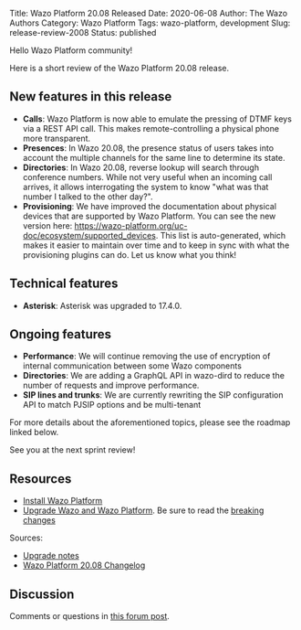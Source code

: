 Title: Wazo Platform 20.08 Released
Date: 2020-06-08
Author: The Wazo Authors
Category: Wazo Platform
Tags: wazo-platform, development
Slug: release-review-2008
Status: published

Hello Wazo Platform community!

Here is a short review of the Wazo Platform 20.08 release.

## New features in this release

* **Calls**: Wazo Platform is now able to emulate the pressing of DTMF keys via a REST API call. This makes remote-controlling a physical phone more transparent.
* **Presences**: In Wazo 20.08, the presence status of users takes into account the multiple channels for the same line to determine its state.
* **Directories**: In Wazo 20.08, reverse lookup will search through conference numbers. While not very useful when an incoming call arrives, it allows interrogating the system to know "what was that number I talked to the other day?".
* **Provisioning**: We have improved the documentation about physical devices that are supported by Wazo Platform. You can see the new version here: https://wazo-platform.org/uc-doc/ecosystem/supported_devices. This list is auto-generated, which makes it easier to maintain over time and to keep in sync with what the provisioning plugins can do. Let us know what you think!

## Technical features

* **Asterisk**: Asterisk was upgraded to 17.4.0.

## Ongoing features

* **Performance**: We will continue removing the use of encryption of internal communication between some Wazo components
* **Directories**: We are adding a GraphQL API in wazo-dird to reduce the number of requests and improve performance.
* **SIP lines and trunks**: We are currently rewriting the SIP configuration API to match PJSIP options and be multi-tenant

For more details about the aforementioned topics, please see the roadmap linked below.

See you at the next sprint review!

## Resources

* [Install Wazo Platform](/uc-doc/installation/install-system)
* [Upgrade Wazo and Wazo Platform](/uc-doc/upgrade/). Be sure to read the [breaking changes](/uc-doc/upgrade/upgrade_notes#20-08)

Sources:

* [Upgrade notes](/uc-doc/upgrade/upgrade_notes#20-08)
* [Wazo Platform 20.08 Changelog](https://wazo-dev.atlassian.net/issues/?jql=project%3DWAZO%20AND%20fixVersion%3D20.08)

## Discussion

Comments or questions in [this forum post](https://wazo-platform.discourse.group/t/blog-wazo-platform-20-08-released).
